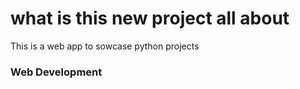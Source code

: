 # what is this new project all about
This is a web app to sowcase python projects

### Web Development